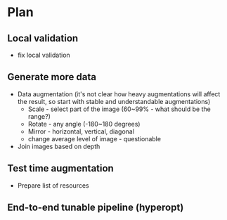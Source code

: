 # Plan
## Local validation
* fix local validation
## Generate more data
* Data augmentation (it's not clear how heavy augmentations will affect the result, so start with stable and understandable augmentations)
    * Scale - select part of the image (60~99% - what should be the range?)
    * Rotate - any angle (-180~180 degrees)
    * Mirror - horizontal, vertical, diagonal
    * change average level of image - questionable
* Join images based on depth
## Test time augmentation
* Prepare list of resources
## End-to-end tunable pipeline (hyperopt)
    